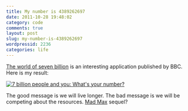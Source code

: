 ```yaml
---
title: My number is 4389262697
date: 2011-10-28 19:48:02
category: code
comments: true
layout: post
slug: my-number-is-4389262697
wordpressid: 2236
categories: life
---
```


[The world of seven billion](http://www.bbc.co.uk/news/world-15391515) is an interesting application published by BBC. Here is my result:


[![7 billion people and you: What's your number?](http://farm7.static.flickr.com/6050/6289130749_b0f4219fe0.jpg)](http://www.flickr.com/photos/mloskot/6289130749/)


The good message is we will live longer. The bad message is we will be competing about the resources. [Mad Max](http://en.wikipedia.org/wiki/Mad_Max) sequel?
